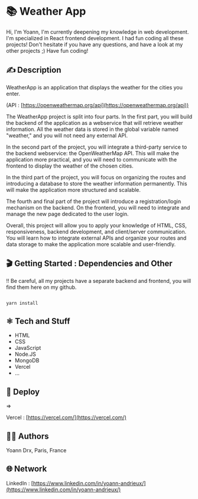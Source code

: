 #  📚 Weather App

Hi,
I'm Yoann, I'm currently deepening my knowledge in web development. I'm specialized in React frontend development.
I had fun coding all these projects!
Don't hesitate if you have any questions, and have a look at my other projects ;)
Have fun coding!

## ✍️ Description 

WeatherApp is an application that displays the weather for the cities you enter.

(API : [https://openweathermap.org/api](https://openweathermap.org/api))

The WeatherApp project is split into four parts. In the first part, you will build the backend of the application as a webservice that will retrieve weather information. All the weather data is stored in the global variable named "weather," and you will not need any external API.

In the second part of the project, you will integrate a third-party service to the backend webservice: the OpenWeatherMap API. This will make the application more practical, and you will need to communicate with the frontend to display the weather of the chosen cities.

In the third part of the project, you will focus on organizing the routes and introducing a database to store the weather information permanently. This will make the application more structured and scalable.

The fourth and final part of the project will introduce a registration/login mechanism on the backend. On the frontend, you will need to integrate and manage the new page dedicated to the user login.

Overall, this project will allow you to apply your knowledge of HTML, CSS, responsiveness, backend development, and client/server communication. You will learn how to integrate external APIs and organize your routes and data storage to make the application more scalable and user-friendly.

## 🎬 Getting Started : Dependencies and Other

!! Be careful, all my projects have a separate backend and frontend, you will find them here on my github.

```

yarn install

```

## ⚛️ Tech and Stuff

- HTML
- CSS
- JavaScript
- Node.JS
- MongoDB
- Vercel
- …

## 🚀 Deploy 

⇒ 

Vercel : [https://vercel.com/](https://vercel.com/)

## 🧑‍💻 Authors

Yoann Drx, Paris, France 

## 🌐 Network

LinkedIn : [https://www.linkedin.com/in/yoann-andrieux/](https://www.linkedin.com/in/yoann-andrieux/)